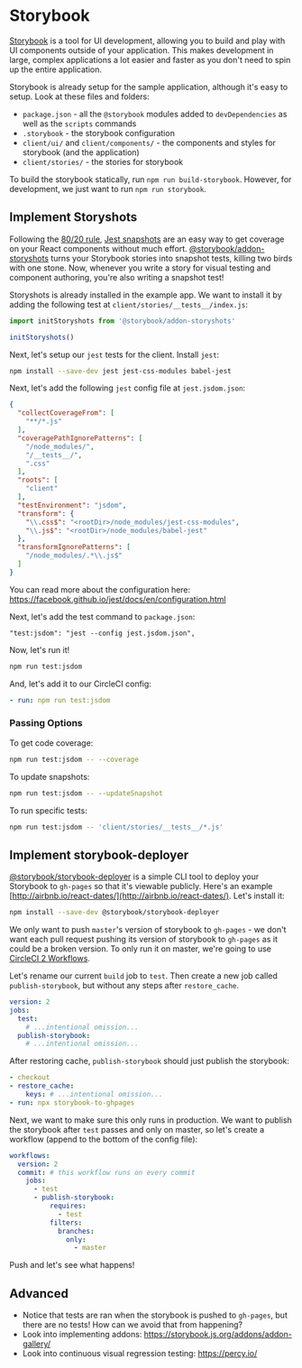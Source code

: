 
# Storybook

[Storybook](https://storybook.js.org/) is a tool for UI development,
allowing you to build and play with UI components outside of your application.
This makes development in large, complex applications a lot easier and faster
as you don't need to spin up the entire application.

Storybook is already setup for the sample application, although it's easy to setup.
Look at these files and folders:

- `package.json` - all the `@storybook` modules added to `devDependencies` as well as the `scripts` commands
- `.storybook` - the storybook configuration
- `client/ui/` and `client/components/` - the components and styles for storybook (and the application)
- `client/stories/` - the stories for storybook

To build the storybook statically, run `npm run build-storybook`.
However, for development, we just want to run `npm run storybook`.

## Implement Storyshots

Following the [80/20 rule](https://en.wikipedia.org/wiki/Pareto_principle), [Jest snapshots](https://facebook.github.io/jest/docs/en/snapshot-testing.html)
are an easy way to get coverage on your React components without much effort.
[@storybook/addon-storyshots](https://github.com/storybooks/storybook/tree/master/addons/storyshots)
turns your Storybook stories into snapshot tests, killing two birds with one stone.
Now, whenever you write a story for visual testing and component authoring,
you're also writing a snapshot test!

Storyshots is already installed in the example app.
We want to install it by adding the following test at `client/stories/__tests__/index.js`:

```js
import initStoryshots from '@storybook/addon-storyshots'

initStoryshots()
```

Next, let's setup our `jest` tests for the client. Install `jest`:

```bash
npm install --save-dev jest jest-css-modules babel-jest
```

Next, let's add the following `jest` config file at `jest.jsdom.json`:

```json
{
  "collectCoverageFrom": [
    "**/*.js"
  ],
  "coveragePathIgnorePatterns": [
    "/node_modules/",
    "/__tests__/",
    ".css"
  ],
  "roots": [
    "client"
  ],
  "testEnvironment": "jsdom",
  "transform": {
    "\\.css$": "<rootDir>/node_modules/jest-css-modules",
    "\\.js$": "<rootDir>/node_modules/babel-jest"
  },
  "transformIgnorePatterns": [
    "/node_modules/.*\\.js$"
  ]
}
```

You can read more about the configuration here: https://facebook.github.io/jest/docs/en/configuration.html

Next, let's add the test command to `package.json`:

```
"test:jsdom": "jest --config jest.jsdom.json",
```

Now, let's run it!

```bash
npm run test:jsdom
```

And, let's add it to our CircleCI config:

```yaml
- run: npm run test:jsdom
```

### Passing Options

To get code coverage:

```bash
npm run test:jsdom -- --coverage
```

To update snapshots:

```bash
npm run test:jsdom -- --updateSnapshot
```

To run specific tests:

```bash
npm run test:jsdom -- 'client/stories/__tests__/*.js'
```

## Implement storybook-deployer

[@storybook/storybook-deployer](https://github.com/storybooks/storybook-deployer)
is a simple CLI tool to deploy your Storybook to `gh-pages` so that it's viewable publicly. Here's an example [http://airbnb.io/react-dates/](http://airbnb.io/react-dates/).
Let's install it:

```bash
npm install --save-dev @storybook/storybook-deployer
```

We only want to push `master`'s version of storybook to `gh-pages` - we don't want each pull
request pushing its version of storybook to `gh-pages` as it could be a broken version.
To only run it on master, we're going to use [CircleCI 2 Workflows](https://circleci.com/docs/2.0/workflows/).

Let's rename our current `build` job to `test`.
Then create a new job called `publish-storybook`,
but without any steps after `restore_cache`.

```yaml
version: 2
jobs:
  test:
    # ...intentional omission...
  publish-storybook:
    # ...intentional omission...
```

After restoring cache, `publish-storybook` should just publish the storybook:

```yaml
- checkout
- restore_cache:
    keys: # ...intentional omission...
- run: npx storybook-to-ghpages
```

Next, we want to make sure this only runs in production.
We want to publish the storybook after `test` passes and only on master,
so let's create a workflow (append to the bottom of the config file):

```yaml
workflows:
  version: 2
  commit: # this workflow runs on every commit
    jobs:
      - test
      - publish-storybook:
          requires:
            - test
          filters:
            branches:
              only:
                - master
```

Push and let's see what happens!

## Advanced

- Notice that tests are ran when the storybook is pushed to `gh-pages`, but there are no tests! How can we avoid that from happening?
- Look into implementing addons: https://storybook.js.org/addons/addon-gallery/
- Look into continuous visual regression testing: https://percy.io/

